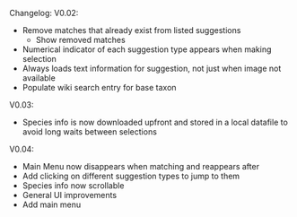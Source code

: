 Changelog:
V0.02:

* Remove matches that already exist from listed suggestions
    * Show removed matches
* Numerical indicator of each suggestion type appears when making selection
* Always loads text information for suggestion, not just when image not available
* Populate wiki search entry for base taxon

V0.03:

* Species info is now downloaded upfront and stored in a local datafile to avoid long waits between selections

V0.04:
* Main Menu now disappears when matching and reappears after
* Add clicking on different suggestion types to jump to them
* Species info now scrollable
* General UI improvements
* Add main menu
